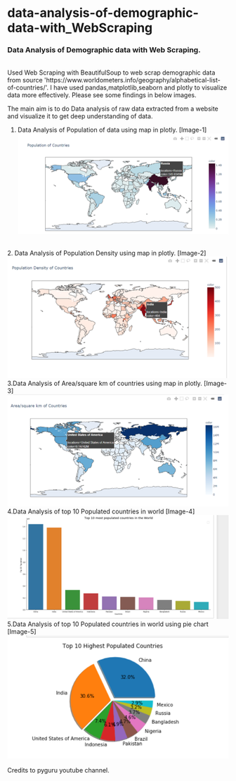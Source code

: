# data-analysis-of-demographic-data-with_WebScraping

<h3> Data Analysis of Demographic data with Web Scraping. </h3>
<br>
Used Web Scraping with BeautifulSoup to web scrap demographic data from source 'https://www.worldometers.info/geography/alphabetical-list-of-countries/'. I have used pandas,matplotlib,seaborn and plotly to visualize data more effectively. Please see some findings in below images.

The main aim is to do Data analysis of raw data extracted from a website and visualize it to get deep understanding of data.

1. Data Analysis of Population of data using map in plotly.
[Image-1]<img src= "https://github.com/manansharma27/data-analysis-of-demographic-data-with_WebScraping/blob/main/Population.png">
<br>
2. Data Analysis of Population Density using map in plotly.
[Image-2]<img src="https://github.com/manansharma27/data-analysis-of-demographic-data-with_WebScraping/blob/main/Population_density.png">
<br>
3.Data Analysis of Area/square km of countries using map in plotly.
[Image-3]<img src="https://github.com/manansharma27/data-analysis-of-demographic-data-with_WebScraping/blob/main/area.png">
<br>
4.Data Analysis of top 10 Populated countries in world
[Image-4]<img src="https://github.com/manansharma27/data-analysis-of-demographic-data-with_WebScraping/blob/main/bar.png">
<br>
5.Data Analysis of top 10 Populated countries in world using pie chart
[Image-5]<img src="https://github.com/manansharma27/data-analysis-of-demographic-data-with_WebScraping/blob/main/pie.png">
<br>

Credits to pyguru youtube channel.
